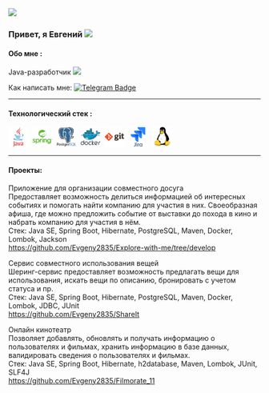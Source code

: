 <div id="header" align="left">
  <img src="https://media.giphy.com/media/Y4ak9Ki2GZCbJxAnJD/giphy.gif" width="100"/>
</div>

 <h3>
  Привет, я Евгений
  <img src="https://media.giphy.com/media/hvRJCLFzcasrR4ia7z/giphy.gif" width="30px"/>
</h3>

#### Обо мне :

 Java-разработчик <img src="https://media.giphy.com/media/WUlplcMpOCEmTGBtBW/giphy.gif" width="30"> 

 Как написать мне:
 [![Telegram Badge](https://img.shields.io/badge/Telegram-blue?style=for-the-badge&logo=telegram&logoColor=white)](https://t.me/EvgenyMur)
 
---

#### Технологический стек :
<div>
  <img src="https://github.com/devicons/devicon/blob/master/icons/java/java-original-wordmark.svg" title="Java" alt="Java" width="40" height="40"/>&nbsp;
  <img src="https://github.com/devicons/devicon/blob/master/icons/spring/spring-original-wordmark.svg" title="Spring" alt="Spring" width="40" height="40"/>&nbsp;
  <img src="https://github.com/devicons/devicon/blob/master/icons/postgresql/postgresql-original-wordmark.svg" title="PostgreSQL" alt="PostgreSQL" width="40" height="40"/>&nbsp;
  <img src="https://github.com/devicons/devicon/blob/master/icons/docker/docker-original-wordmark.svg" title="Docker" alt="Docker" width="40" height="40"/>&nbsp;
  <img src="https://github.com/devicons/devicon/blob/master/icons/git/git-original-wordmark.svg" title="Git" alt="Git" width="40" height="40"/>&nbsp;
  <img src="https://github.com/devicons/devicon/blob/master/icons/jira/jira-original-wordmark.svg" title="Jira" alt="Jira" width="40" height="40"/>&nbsp;
  <img src="https://github.com/devicons/devicon/blob/master/icons/linux/linux-original.svg" title="Linux" alt="Linux" width="40" height="40"/>&nbsp;
<div>
  
 ---
  
#### Проекты:
  
Приложение для организации совместного досуга<br />
Предоставляет возможность делиться информацией об интересных событиях и помогать найти
компанию для участия в них. Своеобразная афиша, где можно предложить событие
от выставки до похода в кино и набрать компанию для участия в нём.<br />
Стек: Java SE, Spring Boot, Hibernate, PostgreSQL, Maven, Docker, Lombok, Jackson<br />
https://github.com/Evgeny2835/Explore-with-me/tree/develop

Сервис совместного использования вещей<br />
Шеринг-сервис предоставляет возможность предлагать вещи для использования, искать вещи
по описанию, бронировать с учетом статуса и пр.<br />
Стек: Java SE, Spring Boot, Hibernate, PostgreSQL, Maven, Docker, Lombok, JDBC, JUnit<br />
https://github.com/Evgeny2835/ShareIt

Онлайн кинотеатр<br />
Позволяет добавлять, обновлять и получать информацию о пользователях и фильмах, хранить
информацию в базе данных, валидировать сведения о пользователях и фильмах.<br />
Стек: Java SE, Spring Boot, Hibernate, h2database, Maven, Lombok, JUnit, SLF4J<br />
https://github.com/Evgeny2835/Filmorate_11
